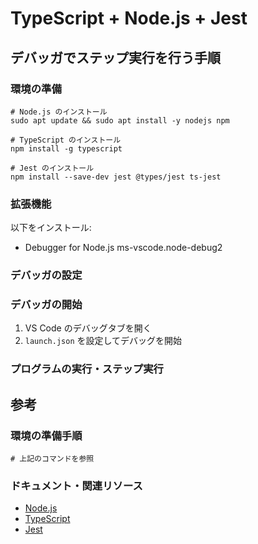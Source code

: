 # TypeScript + Node.js + Jest

## デバッガでステップ実行を行う手順

### 環境の準備

```shell
# Node.js のインストール
sudo apt update && sudo apt install -y nodejs npm

# TypeScript のインストール
npm install -g typescript

# Jest のインストール
npm install --save-dev jest @types/jest ts-jest
```

### 拡張機能

以下をインストール:

- Debugger for Node.js ms-vscode.node-debug2

### デバッガの設定

### デバッガの開始

1. VS Code のデバッグタブを開く
2. `launch.json` を設定してデバッグを開始

### プログラムの実行・ステップ実行

## 参考

### 環境の準備手順

```shell
# 上記のコマンドを参照
```

### ドキュメント・関連リソース

- [Node.js](https://nodejs.org/)
- [TypeScript](https://www.typescriptlang.org/)
- [Jest](https://jestjs.io/)